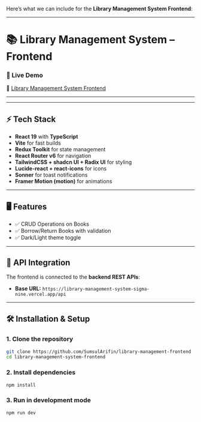 
Here’s what we can include for the **Library Management System Frontend**:

---

# 📚 Library Management System – Frontend

### 🚀 Live Demo

🔗 [Library Management System Frontend](https://library-management-frontend-mu.vercel.app/)

---

---

## ⚡ Tech Stack

* **React 19** with **TypeScript**
* **Vite** for fast builds
* **Redux Toolkit** for state management
* **React Router v6** for navigation
* **TailwindCSS + shadcn UI + Radix UI** for styling
* **Lucide-react + react-icons** for icons
* **Sonner** for toast notifications
* **Framer Motion (motion)** for animations

---

## 🖥️ Features
* ✅ CRUD Operations on Books 
* ✅ Borrow/Return Books with validation
* ✅ Dark/Light theme toggle

---

## 🔌 API Integration

The frontend is connected to the **backend REST APIs**:

* **Base URL:** `https://library-management-system-sigma-nine.vercel.app/api`


---

## 🛠️ Installation & Setup

### 1. Clone the repository

```bash
git clone https://github.com/SumsulArifin/library-management-frontend
cd library-management-system-frontend
```

### 2. Install dependencies

```bash
npm install
```

### 3. Run in development mode

```bash
npm run dev
```
